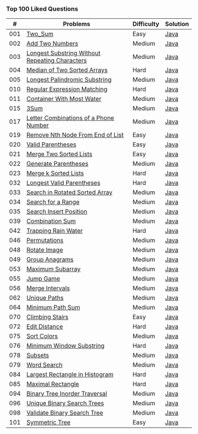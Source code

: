 ### Top 100 Liked Questions

| \# | Problems | Difficulty | Solution |
|----|----------|-----------|------|
| 001  | [Two_Sum](https://leetcode.com/problems/two-sum/)  | Easy | [Java](./Code/1_Two_Sum.java)
| 002  | [Add Two Numbers](https://leetcode.com/problems/add-two-numbers/) |Medium| [Java](./Code/2_Add_Two_Numbers.java)
| 003  | [Longest Substring Without Repeating Characters](https://leetcode.com/problems/longest-substring-without-repeating-characters/) | Medium | [Java](./Code/lc3.java)
| 004  | [Median of Two Sorted Arrays](https://leetcode.com/problems/median-of-two-sorted-arrays) | Hard | [Java](./Code/4_Median_of_Two_Sorted_Arrays.java)
| 005  | [Longest Palindromic Substring](https://leetcode.com/problems/longest-palindromic-substring/) |Medium|[Java](./Code/lc5.java)
| 010  | [Regular Expression Matching](https://leetcode.com/problems/regular-expression-matching/) | Hard | [Java](./Code/10_Regular_Expression_Matching.java)
| 011  | [Container With Most Water](https://leetcode.com/problems/container-with-most-water/) |Medium| [Java](./Code/11_Container_With_Most_Water.java)
| 015  | [3Sum](https://leetcode.com/problems/3sum/) |Medium| [Java](./Code/15_3Sum.java)
| 017  | [Letter Combinations of a Phone Number](https://leetcode.com/problems/letter-combinations-of-a-phone-number/) |Medium| [Java](./Code/17_Letter_Combinations_of_a_Phone_Number.java)
| 019  | [Remove Nth Node From End of List](https://leetcode.com/problems/remove-nth-node-from-end-of-list/) | Easy | [Java](./Code/19_Remove_Nth_Node_From_End_of_List.java)
| 020  | [Valid Parentheses](https://leetcode.com/problems/valid-parentheses/) | Easy | [Java](./Code/20_Valid_Parentheses.java)
| 021  | [Merge Two Sorted Lists](https://leetcode.com/problems/merge-two-sorted-lists/) | Easy | [Java](./Code/21_Merge_Two_Sorted_Lists.java)
| 022  | [Generate Parentheses](https://leetcode.com/problems/generate-parentheses/) |Medium| [Java](./Code/22_Generate_Parentheses.java)
| 023  | [Merge k Sorted Lists](https://leetcode.com/problems/merge-k-sorted-lists/) | Hard | [Java](./Code/23_Merge_k_Sorted_Lists.java)
| 032  | [Longest Valid Parentheses](https://leetcode.com/problems/longest-valid-parentheses/) | Hard | [Java](./Code/lc32.java)
| 033  | [Search in Rotated Sorted Array](https://leetcode.com/problems/search-in-rotated-sorted-array/) |Medium| [Java](./Code/lc33.java)
| 034  | [Search for a Range](https://leetcode.com/problems/search-for-a-range/) |Medium| [Java](./Code/lc34.java)
| 035  | [Search Insert Position](https://leetcode.com/problems/search-insert-position/) |Medium| [Java](./Code/lc35.java)
| 039  | [Combination Sum](https://leetcode.com/problems/combination-sum/) |Medium| [Java](./Code/39_Combination_Sum.java)
| 042  | [Trapping Rain Water](https://leetcode.com/problems/trapping-rain-water/) | Hard | [Java](./Code/lc42.java)
| 046  | [Permutations](https://leetcode.com/problems/permutations/)  |Medium| [Java](./Code/46_Permutations.java)
| 048  | [Rotate Image](https://leetcode.com/problems/rotate-image/)  |Medium| [Java](./Code/48_Rotate_Image.java)
| 049  | [Group Anagrams](https://leetcode.com/problems/anagrams/)|Medium| [Java](./Code/49_Group_Anagrams.java)
| 053  | [Maximum Subarray](https://leetcode.com/problems/maximum-subarray/) |Medium| [Java](./Code/53_Maximum_Subarray.java)
| 055  | [Jump Game](https://leetcode.com/problems/jump-game/)  |Medium| [Java](./Code/55_Jump_Game.java)
| 056  | [Merge Intervals](https://leetcode.com/problems/merge-intervals/) |Medium| [Java](./Code/56_Merge_Intervals.java)
| 062  | [Unique Paths](https://leetcode.com/problems/unique-paths/)  |Medium| [Java](./Code/62_Unique_Paths.java)
| 064  | [Minimum Path Sum](https://leetcode.com/problems/minimum-path-sum/) |Medium| [Java](./)
| 070  | [Climbing Stairs](https://leetcode.com/problems/climbing-stairs/) | Easy | [Java](./)
| 072  | [Edit Distance](https://leetcode.com/problems/edit-distance/) | Hard | [Java](./)
| 075  | [Sort Colors](https://leetcode.com/problems/sort-colors/)|Medium| [Java](./)
| 076  | [Minimum Window Substring](https://leetcode.com/problems/minimum-window-substring) | Hard| [Java](./)
| 078  | [Subsets](https://leetcode.com/problems/subsets/) |Medium| [Java](./)
| 079  | [Word Search](https://leetcode.com/problems/word-search/)|Medium| [Java](./)
| 084  | [Largest Rectangle in Histogram](https://leetcode.com/problems/largest-rectangle-in-histogram) | Hard | [Java](./)
| 085  | [Maximal Rectangle](https://leetcode.com/problems/maximal-rectangle) | Hard |[Java](./)
| 094  | [Binary Tree Inorder Traversal](https://leetcode.com/problems/binary-tree-inorder-traversal/) |Medium| [Java](./)
| 096  | [Unique Binary Search Trees](https://leetcode.com/problems/unique-binary-search-trees/) |Medium| [Java](./)
| 098  | [Validate Binary Search Tree](https://leetcode.com/problems/validate-binary-search-tree/) |Medium| [Java](./)
| 101  | [Symmetric Tree](https://leetcode.com/problems/symmetric-tree/) | Easy | [Java](./)
